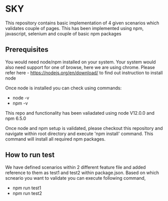 # SKY

This repository contains basic implementation of 4 given scenarios which validates couple of pages. This has been implemented using npm, javascript, selenium and couple of basic npm packages

## Prerequisites 

You would need node/npm installed on your system. Your system would also need support for one of browse, here we are using chrome. Please refer here - https://nodejs.org/en/download/ to find out instruction to install node

Once node is installed you can check using commands:

- node -v
- npm -v

This repo and functionality has been valiadated using node V12.0.0 and npm 6.5.0

Once node and npm setup is validated, please checkout this repository and navigate within root directory and execute 'npm install' command. This command will install all required npm packages.

## How to run test

We have defined scenarios within 2 different feature file and added reference to them as test1 and test2 within package.json. Based on which scneario you want to validate you can execute following command,

- npm run test1
- npm run test2
